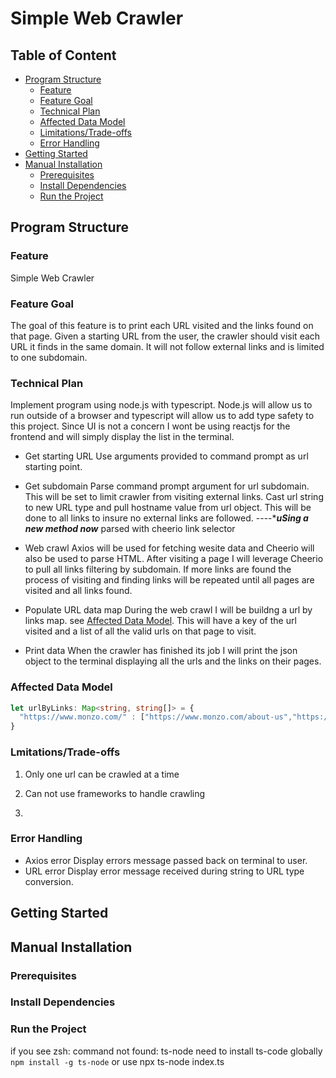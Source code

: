 # Simple Web Crawler<!-- omit in toc -->

## Table of Content<!-- omit in toc -->

- [Program Structure](#program-structure)
  - [Feature](#feature)
  - [Feature Goal](#feature-goal)
  - [Technical Plan](#technical-plan)
  - [Affected Data Model](#affected-data-model)
  - [Limitations/Trade-offs](#lmitationstrade-offs)
  - [Error Handling](#error-handling)
- [Getting Started](#getting-started)
- [Manual Installation](#manual-installation)
  - [Prerequisites](#prerequisites)
  - [Install Dependencies](#install-dependencies)
  - [Run the Project](#run-the-project)

## Program Structure

### Feature

Simple Web Crawler

### Feature Goal

The goal of this feature is to print each URL visited and the links found on that page. Given a starting URL from the user, the crawler should visit each URL it finds in the same domain. It will not follow external links and is limited to one subdomain.

### Technical Plan

Implement program using node.js with typescript. Node.js will allow us to run outside of a browser and typescript will allow us to add type safety to this project. Since UI is not a concern I wont be using reactjs for the frontend and will simply display the list in the terminal. 

  - Get starting URL 
  Use arguments provided to command prompt as url starting point.

  - Get subdomain
  Parse command prompt argument for url subdomain. This will be set to limit crawler from visiting external links. Cast url string to new URL type and pull hostname value from url object. This will be done to all links to insure no external links are followed. ----******uSing a new method now***** parsed with cheerio link selector

  - Web crawl
  Axios will be used for fetching wesite data and Cheerio will also be used to parse HTML. After visiting a page I will leverage Cheerio to pull all links filtering by subdomain. If more links are found the process of visiting and finding links will be repeated until all pages are visited and all links found. 

  - Populate URL data map
  During the web crawl I will be buildng a url by links map. see [Affected Data Model](#affected-data-model). This will have a key of the url visited and a list of all the valid urls on that page to visit.

  - Print data
  When the crawler has finished its job I will print the json object to the terminal displaying all the urls and the links on their pages.

### Affected Data Model
```typescript
let urlByLinks: Map<string, string[]> = {
  "https://www.monzo.com/" : ["https://www.monzo.com/about-us","https://www.monzo.com/contact-us", ...],
}
```
### Lmitations/Trade-offs

1. Only one url can be crawled at a time

2. Can not use frameworks to handle crawling

3. 

### Error Handling
  - Axios error
  Display errors message passed back on terminal to user.
  - URL error
  Display error message received during string to URL type conversion. 

## Getting Started
## Manual Installation
### Prerequisites
### Install Dependencies
### Run the Project
  if you see zsh: command not found: ts-node need to install ts-code globally ```npm install -g ts-node``` or use npx ts-node index.ts
